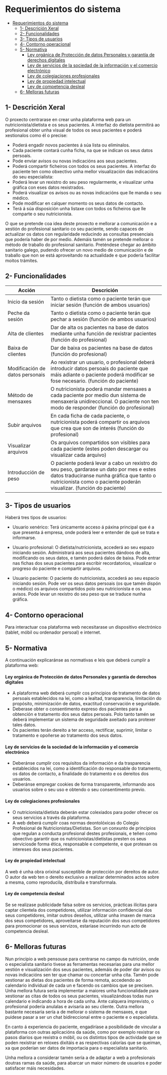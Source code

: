 # Requerimientos do sistema

- [Requerimientos do sistema](#requerimientos-do-sistema)
  - [1- Descrición Xeral](#1--descrición-xeral)
  - [2- Funcionalidades](#2--funcionalidades)
  - [3- Tipos de usuarios](#3--tipos-de-usuarios)
  - [4- Contorno operacional](#4--contorno-operacional)
  - [5- Normativa](#5--normativa)
      - [Ley orgánica de Protección de datos Personales y garantía de derechos digitales](#ley-orgánica-de-protección-de-datos-personales-y-garantía-de-derechos-digitales)
      - [Ley de servicios de la sociedad de la información y el comercio electrónico](#ley-de-servicios-de-la-sociedad-de-la-información-y-el-comercio-electrónico)
      - [Ley de colegiaciones profesionales](#ley-de-colegiaciones-profesionales)
      - [Ley de propiedad intelectual](#ley-de-propiedad-intelectual)
      - [Ley de competencia desleal](#ley-de-competencia-desleal)
  - [6- Melloras futuras](#6--melloras-futuras)

## 1- Descrición Xeral

O proxecto centrarase en crear unha plataforma web para un nutricionista/dietista e os seus pacientes.
A interfaz do dietista permitirá ao profesional obter unha visual de todos os seus pacientes e poderá xestionalos como él o precise:
- Poderá engadir novos pacientes á súa lista ou eliminalos. 
- Cada paciente contará cunha ficha, na que se indican os seus datos persoais. 
- Pode enviar avisos ou novas indicacións aos seus pacientes.
- Poderá compartir ficheiros con todos os seus pacientes.
A interfaz do paciente ten como obxectivo unha mellor visualización das indicacións do seu especialista:
- Poderá levar un rexistro do seu peso regularmente, e visualizar unha gráfica con eses datos rexistrados.
- Poderá visualizar os avisos ou as novas indicacións que lle manda o seu médico.
- Pode modificar en calquer momento os seus datos de contacto.
- Terá á súa disposición unha listaxe con todos os ficheiros que lle comparte o seu nutricionista.

O que se pretende coa idea deste proxecto e mellorar a comunicación e a xestión do profesional sanitario co seu paciente, sendo capaces de actualizar os datos con regularidade reducindo as consultas presenciais que podería haber de por medio. Ademáis tamén se pretende mellorar o método de traballo do profesional sanitario.
Preténdese chegar ao ámbito sanitario galego, pudendo ofrecer un novo medio de comunicación e de traballo que non se está aproveitando na actualidade e que podería facilitar moitos trámites.

## 2- Funcionalidades

| Acción   |  Descrición        |
|----------|--------------------|
| Inicio da sesión | Tanto o dietista como o paciente terán que iniciar sesión (función de ambos usuarios)|
| Peche da sesión | Tanto o dietista como o paciente terán que pechar a sesión (función de ambos usuarios)|
| Alta de clientes  | Dar de alta os pacientes na base de datos mediante unha función de rexistrar pacientes (función do profesional)|
| Baixa de clientes  | Dar de baixa os pacientes na base de datos (función do profesional)|
| Modificación de datos personais  | Ao rexistrar un usuario, o profesional deberá introducir datos persoais do paciente que máis adiante o paciente poderá modificar se fose necesario. (función do paciente) |
| Método de mensaxes  | O nutricionista poderá mandar mensaxes a cada paciente por medio dun sistema de mensaxería unidireccional. O paciente non ten modo de responder (función do profesional)|
| Subir arquivos | En cada ficha de cada paciente, o nutricionista poderá compartir os arquivos que crea que son de interés (función do profesional)|
| Visualizar arquivos  |Os arquivos compartidos son visibles para cada paciente (estes poden descargar ou visualizar cada arquivo) |
| Introducción de peso  | O paciente poderá levar a cabo un rexistro do seu peso, gardarase un dato por mes e estes datos traduciranse nunha gráfica que tanto o nutricionista como o paciente poderán visualizar. (función do paciente) |


## 3- Tipos de usuarios

Haberá tres tipos de usuarios:
- Usuario xenérico: Terá únicamente acceso á páxina principal que é a que presenta á empresa, onde poderá leer e entender de qué se trata e informarse.
- Usuario profesional: O dietista/nutricionista, accederá ao seu espazo iniciando sesión. Administrará aos seus pacientes dándoos de alta, modificando os seus datos, e tamén poderá dalos de baixa. 
Pode entrar nas fichas dos seus pacientes para escribir recordatorios, visualizar o progreso do paciente e compartir arquivos.

- Usuario paciente: O paciente do nutricionista, accederá ao seu espacio iniciando sesión.
Pode ver os seus datos persoais (os que tamén dispón o médico) os arquivos compartidos polo seu nutricionista e os seus avisos.
Pode levar un rexistro do seu peso que se traduce nunha gráfica.


## 4- Contorno operacional

Para interactuar coa plataforma web necesitarase un dispositivo electrónico (tablet, móbil ou ordenador persoal) e internet.

## 5- Normativa

A continuación explicaránse as normativas e leis que deberá cumplir a plataforma web:
#### Ley orgánica de Protección de datos Personales y garantía de derechos digitales
- A plataforma web deberá cumplir cos principios de tratamento de datos persoais establecidos na lei, como a lealtad, transparencia, limitación do propósito, minimización de datos, exactitud conservación e seguridade.
- Deberase obter o consentimento expreso dos pacientes para a obtención e tratamento dos seus datos persoais. Polo tanto tamén se deberá implementar un sistema de seguridade axeitado para protexer tales datos.
- Os pacientes terán dereito a ter acceso, rectificar, suprimir, limitar o tratamento e opoñerse ao tratamento dos seus datos.

#### Ley de servicios de la sociedad de la información y el comercio electrónico 
- Deberánse cumplir cos requisitos da información e da trasparencia establecidos na lei, como a identificación do responsable do tratamento, os datos de contacto, a finalidade do tratamento e os dereitos dos usuarios.
- Deberánse empregar cookies de forma transparente, informando aos usuarios sobre o seu uso e obtendo o seu consentimento previo.

#### Ley de colegiaciones profesionales
- O nutricionista/dietista deberán estar colexiados para poder ofrecer os seus servicios a través da plataforma.
- A web deberá cumplir coas normas deontolóxicas do Colegio Profesional de Nutricionistas/Dietistas. Son un conxunto de principios que regulan a conducta profesional destes profesionais, e teñen como obxectivo garantir que os nutricionistas/dietistas presten os seus serviciosde forma ética, responsable e competente, e que protexan os intereses dos seus pacientes.

#### Ley de propiedad intelectual
A web é unha obra orixinal susceptible de protección por dereitos de autor. O autor da web ten o dereito exclusivo a realizar determinados actos sobre a mesma, como reproducila, distribuila e transformala.

#### Ley de competencia desleal
Se se realizase publicidade falsa sobre os servicios, prácticas ilícitas para captar clientela dos competidores, utilizar información confidencial dos seus competidores, imitar outros deseños, utilizar unha imaxen de marca dos seus competidores, aproveitarse da reputación dos seus competidores para promocionar os seus servizos, estaríase incurrindo nun acto de competencia desleal.


## 6- Melloras futuras

Nun principio a web pensouse para centrarse no campo da nutrición, onde o especialista sanitario tivese as ferramentas necesarias para una mellor xestión e visualización dos seus pacientes, ademáis de poder dar avisos ou novas indicacións sen ter que chamar ou concertar unha cita. Tamén pode xestionar as dietas dos pacientes de forma remota, accedendo ao calendario individual de cada un e facendo os cambios que se precisen.
Unha mellora futura sería implementar a maiores unha funcionalidade para xestionar as citas de todos os seus pacientes, visualizándoas todas nun calendario e indicando a hora de cada unha. Ante calquera imprevisto, o profesional podería anulalas e avisaría ao seu cliente.
Outra mellora bastante necesaria sería a de mellorar o sistema de mensaxes, e que puidese pasar a ser un chat bidireccional entre o paciente e o especialista.

En canto á experiencia do paciente, engadiríase a posibilidade de vincular a plataforma con outras aplicacións da saúde, como por exemplo rexistrar os pasos diarios que rexistra o móbil, ou os distintos tipos de actividade que se poden rexistrar en reloxes dixitáis e as respectivas calorías que se queiman, xa que poderían ser datos de importacia para o especialista sanitario.

Unha mellora a considerar tamén sería a de adaptar a web a profesionais doutras ramas da saúde, para abarcar un maior número de usuarios e poder satisfacer máis necesidades.
